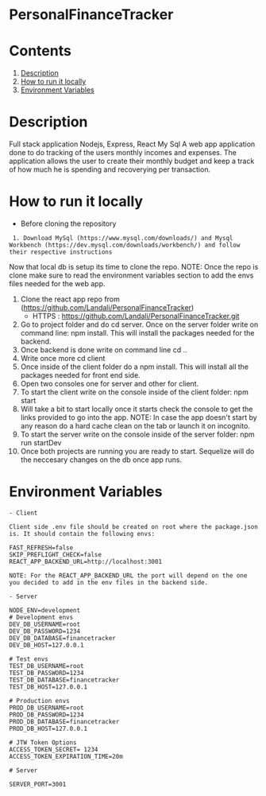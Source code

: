 # PersonalFinanceTracker

# Contents

1. [Description](#Description)
2. [How to run it locally](#local-run)
3. [Environment Variables](#env-variables)

# Description

Full stack application Nodejs, Express, React My Sql
A web app application done to do tracking of the users monthly incomes and expenses. The application allows the user to create their monthly budget and keep a track of how much he is spending and recoverying per transaction.

# How to run it locally

- Before cloning the repository
```
 1. Download MySql (https://www.mysql.com/downloads/) and Mysql Workbench (https://dev.mysql.com/downloads/workbench/) and follow their respective instructions

```
 Now that local db is setup its time to clone the repo. NOTE: Once the repo is clone make sure to read the environment variables section to add the envs files needed for the web app.
 1. Clone the react app repo from (https://github.com/Landali/PersonalFinanceTracker)
    - HTTPS : https://github.com/Landali/PersonalFinanceTracker.git
 2. Go to project folder and do cd server. Once on the server folder write on command line: npm install. This
 will install the packages needed for the backend.
 3. Once backend is done write on command line cd ..
 4. Write once more cd client
 5. Once inside of the client folder do a npm install. This will install all the packages needed for front end side.
 6. Open two consoles one for server and other for client.
 7. To start the client write on the console inside of the client folder: npm start
 8. Will take a bit to start locally once it starts check the console to get the links provided to go into the app. NOTE: In case the app doesn't start by any reason do a hard cache clean on the tab or launch it on incognito.
 9. To start the server write on the console inside of the server folder: npm run startDev
 10. Once both projects are running you are ready to start. Sequelize will do the neccesary changes on the db once app runs.


# Environment Variables
```
- Client

Client side .env file should be created on root where the package.json is. It should contain the following envs:

FAST_REFRESH=false
SKIP_PREFLIGHT_CHECK=false
REACT_APP_BACKEND_URL=http://localhost:3001 

NOTE: For the REACT_APP_BACKEND_URL the port will depend on the one you decided to add in the env files in the backend side.
```
```
- Server

NODE_ENV=development
# Development envs
DEV_DB_USERNAME=root
DEV_DB_PASSWORD=1234
DEV_DB_DATABASE=financetracker
DEV_DB_HOST=127.0.0.1

# Test envs
TEST_DB_USERNAME=root
TEST_DB_PASSWORD=1234
TEST_DB_DATABASE=financetracker
TEST_DB_HOST=127.0.0.1

# Production envs
PROD_DB_USERNAME=root
PROD_DB_PASSWORD=1234
PROD_DB_DATABASE=financetracker
PROD_DB_HOST=127.0.0.1

# JTW Token Options
ACCESS_TOKEN_SECRET= 1234
ACCESS_TOKEN_EXPIRATION_TIME=20m

# Server

SERVER_PORT=3001


```